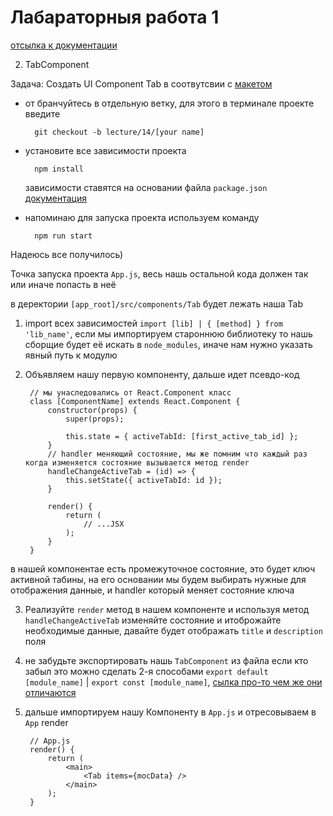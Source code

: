 # Лабараторныя работа 1

[отсылка к документации](
    https://ru.reactjs.org/docs/state-and-lifecycle.html
)

2. TabComponent

Задача:
    Создать UI Component Tab в соотвутсвии с [макетом](https://www.figma.com/file/Ch9ieWFt0EDY113wugLyVe7V/Tab-Component)

- от бранчуйтесь в отдельную ветку, для этого в терминале проекте введите

        git checkout -b lecture/14/[your name]
        
        
- установите все зависимости проекта

        npm install
        
  зависимости ставятся на основании файла `package.json` [документация](
    https://docs.npmjs.com/files/package.json
  )
  

- напоминаю для запуска проекта используем команду

        npm run start
        
Надеюсь все получилось)

Точка запуска проекта `App.js`, весь нашь остальной кода должен так или иначе попасть в неё

в деректории `[app_root]/src/components/Tab` будет лежать наша Tab

1. import всех зависимостей `import [lib] | { [method] } from 'lib_name'`, если мы импортируем староннюю библиотеку то нашь сборщие будет её искать в `node_modules`, иначе нам нужно указать явный путь к модулю

2. Объявляем нашу первую компоненту, дальше идет псевдо-код

        // мы унаследовались от React.Component класс
        class [ComponentName] extends React.Component {
            constructor(props) {
                super(props);
                
                this.state = { activeTabId: [first_active_tab_id] };
            }
            // handler меняющий состояние, мы же помним что каждый раз когда изменяется состояние вызывается метод render
            handleChangeActiveTab = (id) => {
                this.setState({ activeTabId: id });
            }
            
            render() {
                return (
                    // ...JSX
                );
            }
        }

в нашей компонентае есть промежуточное состояние, это будет ключ активной табины, на его основании мы будем выбирать нужные для отображения данные, и handler который меняет состояние ключа

3. Реализуйте `render` метод в нашем компоненте и используя метод `handleChangeActiveTab` изменяйте состояние и итоброжайте необходимые данные, давайте будет отображать `title` и `description` поля

4. не забудьте экспортировать нашь `TabComponent` из файла
если кто забыл это можно сделать 2-я способами `export default [module_name]` | `export const [module_name]`, [сылка про-то чем же они отличаются](https://medium.com/@etherealm/named-export-vs-default-export-in-es6-affb483a0910)

5. дальше импортируем нашу Компоненту в `App.js` и отресовываем в `App` render

        // App.js
        render() {
            return (
                <main>
                    <Tab items={mocData} />
                </main>
            );
        }